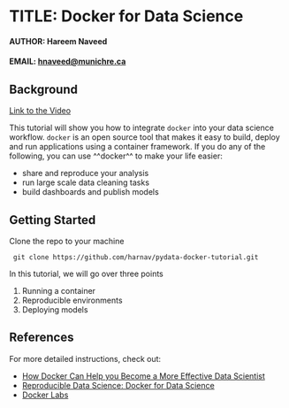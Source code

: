 # TITLE: Docker for Data Science 
#### AUTHOR: Hareem Naveed
#### EMAIL: hnaveed@munichre.ca

## Background
[Link to the Video](https://youtu.be/gBalsA-x300)

This tutorial will show you how to integrate `docker` into your data science workflow. `docker` is an open source tool that makes it easy to build, deploy and run applications using a container framework. If you do any of the following, you can use ^^docker^^ to make your life easier:


- share and reproduce your analysis
- run large scale data cleaning tasks
- build dashboards and publish models 

## Getting Started

Clone the repo to your machine

```console
 git clone https://github.com/harnav/pydata-docker-tutorial.git
```

In this tutorial, we will go over three points

1. Running a container
2. Reproducible environments
3. Deploying models

## References

For more detailed instructions, check out: 

- [How Docker Can Help you Become a More Effective Data Scientist](https://towardsdatascience.com/how-docker-can-help-you-become-a-more-effective-data-scientist-7fc048ef91d5)
- [Reproducible Data Science: Docker for Data Science]([https://www.analyticsvidhya.com/blog/2017/11/reproducible-data-science-docker-for-data-science/)
- [Docker Labs](https://github.com/docker/labs)








 

